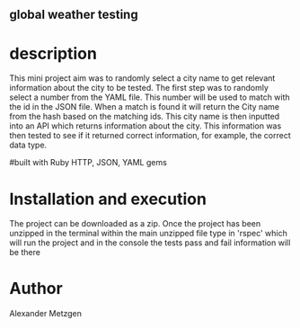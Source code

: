 ## global weather testing

# description
This mini project aim was to randomly select a city name to get relevant information about the city to be tested. The first step was to randomly select a number from the YAML file. This number will be used to match with the id in the JSON file. When a match is found it will return the City name from the hash based on the matching ids. This city name is then inputted into an API which returns information about the city. This information was then tested to see if it returned correct information, for example, the correct data type.

#built with
Ruby
HTTP, JSON, YAML gems

 # Installation and execution
 The project can be downloaded as a zip. Once the project has been unzipped in the terminal within the main unzipped file type in 'rspec' which will run the project and in the console the tests pass and fail information will be there

 # Author
 Alexander Metzgen
